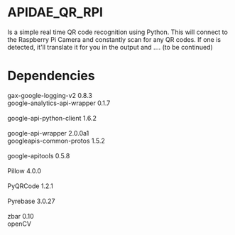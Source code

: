 # APIDAE_QR_RPI

Is a  simple real time QR code recognition using Python. This will connect to
the Raspberry Pi Camera and constantly scan for any QR codes. If one is detected,
it'll translate it for you in the output and .... (to be continued)

# Dependencies
gax-google-logging-v2	0.8.3
	<br>
google-analytics-api-wrapper	0.1.7	
	<br>
google-api-python-client	1.6.2	
	<br>
google-api-wrapper	2.0.0a1	
	<br>
googleapis-common-protos	1.5.2	
	<br>
google-apitools	0.5.8	
	<br>
Pillow	4.0.0	
	<br>
PyQRCode	1.2.1	
	<br>
Pyrebase	3.0.27	
	<br>
zbar	0.10
	<br>
openCV
